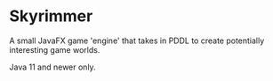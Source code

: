 # Skyrimmer
A small JavaFX game 'engine' that takes in PDDL to create potentially interesting game worlds.

Java 11 and newer only.
